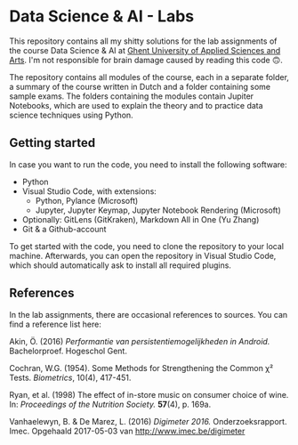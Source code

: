 # Data Science & AI - Labs

This repository contains all my shitty solutions for the lab assignments of the course Data Science & AI at [Ghent University of Applied Sciences and Arts](https://www.hogent.be/en/).
I'm not responsible for brain damage caused by reading this code 🙃.

The repository contains all modules of the course, each in a separate folder, a summary of the course written in Dutch and a folder containing some sample exams.
The folders containing the modules contain Jupiter Notebooks, which are used to explain the theory and to practice data science techniques using Python.

## Getting started

In case you want to run the code, you need to install the following software:

-   Python
-   Visual Studio Code, with extensions:
    -   Python, Pylance (Microsoft)
    -   Jupyter, Jupyter Keymap, Jupyter Notebook Rendering (Microsoft)
-   Optionally: GitLens (GitKraken), Markdown All in One (Yu Zhang)
-   Git & a Github-account

To get started with the code, you need to clone the repository to your local machine.
Afterwards, you can open the repository in Visual Studio Code, which should automatically ask to install all required plugins.

## References

In the lab assignments, there are occasional references to sources. You can find a reference list here:

Akin, Ö. (2016) _Performantie van persistentiemogelijkheden in Android._ Bachelorproef. Hogeschol Gent.

Cochran, W.G. (1954). Some Methods for Strengthening the Common χ² Tests. _Biometrics_, 10(4), 417-451.

Ryan, et al. (1998) The effect of in-store music on consumer choice of wine. In: _Proceedings of the Nutrition Society._ **57**(4), p. 169a.

Vanhaelewyn, B. & De Marez, L. (2016) _Digimeter 2016._ Onderzoeksrapport. Imec. Opgehaald 2017-05-03 van <http://www.imec.be/digimeter>
